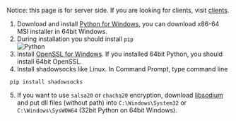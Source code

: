 Notice: this page is for server side. If you are looking for clients, visit [clients](https://github.com/shadowsocks/shadowsocks/wiki/Ports-and-Clients#windows).

1. Download and install [Python for Windows](https://www.python.org/downloads/windows/), you can download x86-64 MSI installer in 64bit Windows.
2. During installation you should install `pip`  
![Python](https://cloud.githubusercontent.com/assets/493124/5639371/0b91b9fa-9650-11e4-9782-44526d25f2fa.png)
3. Install [OpenSSL for Windows](https://slproweb.com/products/Win32OpenSSL.html). If you installed 64bit Python, you should install 64bit OpenSSL.
4. Install shadowsocks like Linux. In Command Prompt, type command line  
````
 pip install shadowsocks
````
5. If you want to use `salsa20` or `chacha20` encryption, download [libsodium](http://download.libsodium.org/libsodium/releases/) and put dll files (without path) into `C:\Windows\System32` or `C:\Windows\SysWOW64` (32bit Python on 64bit Windows).